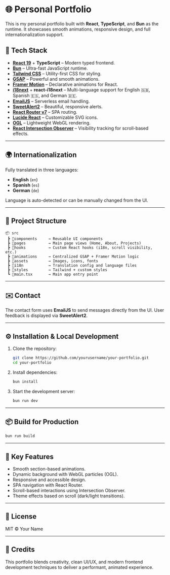 # 🌐 Personal Portfolio

This is my personal portfolio built with **React**, **TypeScript**, and **Bun** as the runtime. It showcases smooth animations, responsive design, and full internationalization support.

## 🚀 Tech Stack

- **[React 19](https://reactjs.org/)** + **TypeScript** – Modern typed frontend.
- **[Bun](https://bun.sh/)** – Ultra-fast JavaScript runtime.
- **[Tailwind CSS](https://tailwindcss.com/)** – Utility-first CSS for styling.
- **[GSAP](https://greensock.com/gsap/)** – Powerful and smooth animations.
- **[Framer Motion](https://www.framer.com/motion/)** – Declarative animations for React.
- **[i18next](https://www.i18next.com/)** + **react-i18next** – Multi-language support for English 🇬🇧, Spanish 🇪🇸, and German 🇩🇪.
- **[EmailJS](https://www.emailjs.com/)** – Serverless email handling.
- **[SweetAlert2](https://sweetalert2.github.io/)** – Beautiful, responsive alerts.
- **[React Router v7](https://reactrouter.com/)** – SPA routing.
- **[Lucide React](https://lucide.dev/)** – Customizable SVG icons.
- **[OGL](https://github.com/oframe/ogl)** – Lightweight WebGL rendering.
- **[React Intersection Observer](https://www.npmjs.com/package/react-intersection-observer)** – Visibility tracking for scroll-based effects.

---

## 🌍 Internationalization

Fully translated in three languages:

- **English** (`en`)
- **Spanish** (`es`)
- **German** (`de`)

Language is auto-detected or can be manually changed from the UI.

---

## 📁 Project Structure

```
📦 src
 ┣ 📂components     → Reusable UI components
 ┣ 📂pages          → Main page views (Home, About, Projects)
 ┣ 📂hooks          → Custom React hooks (i18n, scroll visibility, etc.)
 ┣ 📂animations     → Centralized GSAP + Framer Motion logic
 ┣ 📂assets         → Images, icons, fonts
 ┣ 📂i18n           → Translation config and language files
 ┣ 📂styles         → Tailwind + custom styles
 ┗ 📜main.tsx       → Main app entry point
```

---

## ✉️ Contact

The contact form uses **EmailJS** to send messages directly from the UI. User feedback is displayed via **SweetAlert2**.

---

## ⚙️ Installation & Local Development

1. Clone the repository:
   ```bash
   git clone https://github.com/yourusername/your-portfolio.git
   cd your-portfolio
   ```

2. Install dependencies:
   ```bash
   bun install
   ```

3. Start the development server:
   ```bash
   bun run dev
   ```

---

## 📦 Build for Production

```bash
bun run build
```

---

## 🧪 Key Features

- Smooth section-based animations.
- Dynamic background with WebGL particles (OGL).
- Responsive and accessible design.
- SPA navigation with React Router.
- Scroll-based interactions using Intersection Observer.
- Theme effects based on scroll (dark/light transitions).

---

## 📄 License

MIT © Your Name

---

## 🌟 Credits

This portfolio blends creativity, clean UI/UX, and modern frontend development techniques to deliver a performant, animated experience.